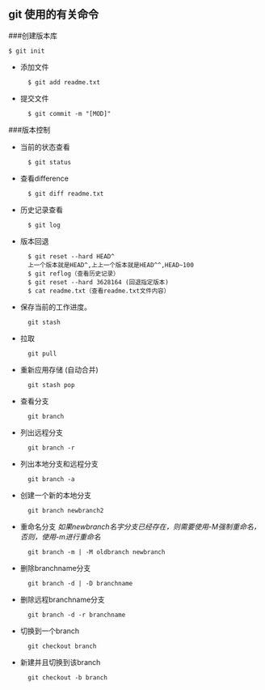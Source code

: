 ## git 使用的有关命令

###创建版本库

	$ git init

* 添加文件
		
		$ git add readme.txt 

* 提交文件

		$ git commit -m "[MOD]"

###版本控制

* 当前的状态查看

		$ git status

* 查看difference

		$ git diff readme.txt 

* 历史记录查看

		$ git log

* 版本回退

		$ git reset --hard HEAD^
		上一个版本就是HEAD^,上上一个版本就是HEAD^^,HEAD~100
		$ git reflog（查看历史记录）
		$ git reset --hard 3628164 (回退指定版本)
		$ cat readme.txt（查看readme.txt文件内容）


* 保存当前的工作进度。

		git stash

* 拉取

		git pull

* 重新应用存储 (自动合并)

		git stash pop

* 查看分支

		git branch

* 列出远程分支

		git branch -r

* 列出本地分支和远程分支

		git branch -a

* 创建一个新的本地分支

		git branch newbranch2

* 重命名分支 _如果newbranch名字分支已经存在，则需要使用-M强制重命名，否则，使用-m进行重命名_

		git branch -m | -M oldbranch newbranch

* 删除branchname分支

		git branch -d | -D branchname

* 删除远程branchname分支

		git branch -d -r branchname

* 切换到一个branch

		git checkout branch

* 新建并且切换到该branch

		git checkout -b branch